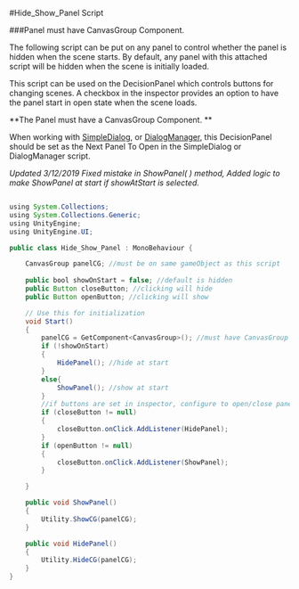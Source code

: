 #Hide_Show_Panel Script 

###Panel must have CanvasGroup Component.

The following script can be put on any panel to control whether the panel is hidden when the scene starts.  By default, any panel with this attached script will be hidden when the scene is initially loaded. 

This script can be used on the DecisionPanel which controls buttons for changing scenes. A checkbox in the inspector provides an option to have the panel start in open state when the scene loads.

**The Panel must have a CanvasGroup Component. ** 

When working with [SimpleDialog](/simple-dialog-prefab.md), or [DialogManager](/conversation-scriptable-objects/dialogmanagerconvlist.md), this DecisionPanel should be set as the Next Panel To Open in the SimpleDialog or DialogManager script.

_Updated 3/12/2019
Fixed mistake in ShowPanel( ) method,
Added logic to make ShowPanel at start if showAtStart is selected._

```java

using System.Collections;
using System.Collections.Generic;
using UnityEngine;
using UnityEngine.UI;

public class Hide_Show_Panel : MonoBehaviour {

    CanvasGroup panelCG; //must be on same gameObject as this script
    
    public bool showOnStart = false; //default is hidden
    public Button closeButton; //clicking will hide
    public Button openButton; //clicking will show

    // Use this for initialization
    void Start()
    {
        panelCG = GetComponent<CanvasGroup>(); //must have CanvasGroup component
        if (!showOnStart)
        {
            HidePanel(); //hide at start
        }
        else{ 
            ShowPanel(); //show at start
        }
        //if buttons are set in inspector, configure to open/close panel 
        if (closeButton != null)
        {
            closeButton.onClick.AddListener(HidePanel);
        }
        if (openButton != null)
        {
            closeButton.onClick.AddListener(ShowPanel);
        }

    }

    public void ShowPanel()
    {
        Utility.ShowCG(panelCG);
    }

    public void HidePanel()
    {
        Utility.HideCG(panelCG);
    }
}


```


